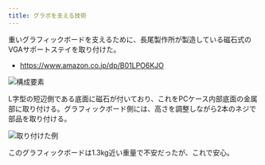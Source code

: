 ```yaml
---
title: グラボを支える技術
---
```


重いグラフィックボードを支えるために、長尾製作所が製造している磁石式のVGAサポートステイを取り付けた。

- https://www.amazon.co.jp/dp/B01LPO6KJO

![](https://i.imgur.com/WuY04fkh.jpg "構成要素")

L字型の短辺側である底面に磁石が付いており、これをPCケース内部底面の金属部に取り付ける。グラフィックボード側には、高さを調整しながら2本のネジで部品を取り付ける。

![](https://i.imgur.com/4ANZhyIh.jpg "取り付けた例")

このグラフィックボードは1.3kg近い重量で不安だったが、これで安心。
